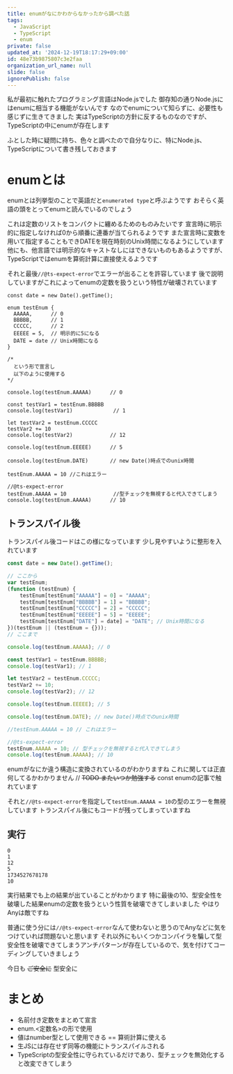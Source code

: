 ```yaml
---
title: enumがなにかわからなかったから調べた話
tags:
  - JavaScript
  - TypeScript
  - enum
private: false
updated_at: '2024-12-19T18:17:29+09:00'
id: 48e73b9875807c3e2faa
organization_url_name: null
slide: false
ignorePublish: false
---
```

私が最初に触れたプログラミング言語はNode.jsでした
御存知の通りNode.jsにはenumに相当する機能がないんです
なのでenumについて知らずに、必要性も感じずに生きてきました
実はTypeScriptの方針に反するものなのですが、TypeScriptの中にenumが存在します

ふとした時に疑問に持ち、色々と調べたので自分なりに、特にNode.js、TypeScriptについて書き残しておきます

# enumとは
enumとは列挙型のことで英語だと`enumerated type`と呼ぶようです
おそらく英語の頭をとってenumと読んでいるのでしょう

これは定数のリストをコンパクトに纏めるためのものみたいです
宣言時に明示的に指定しなければ0から順番に連番が当てられるようです
また宣言時に変数を用いて指定することもできDATEを現在時刻のUnix時間になるようにしています
他にも、他言語では明示的なキャストなしにはできないものもあるようですが、TypeScriptではenumを算術計算に直接使えるようです

それと最後`//@ts-expect-error`でエラーが出ることを許容しています
後で説明していますがこれによってenumの定数を扱うという特性が破壊されています

```TypeScript:TypeScript
const date = new Date().getTime();

enum testEnum {
  AAAAA,      // 0
  BBBBB,      // 1
  CCCCC,      // 2
  EEEEE = 5,  // 明示的に5になる
  DATE = date // Unix時間になる
}

/* 
  という形で宣言し
  以下のように使用する
*/

console.log(testEnum.AAAAA)      // 0

const testVar1 = testEnum.BBBBB
console.log(testVar1)             // 1

let testVar2 = testEnum.CCCCC
testVar2 += 10
console.log(testVar2)            // 12

console.log(testEnum.EEEEE)      // 5

console.log(testEnum.DATE)       // new Date()時点でのunix時間

testEnum.AAAAA = 10 //これはエラー

//@ts-expect-error
testEnum.AAAAA = 10               //型チェックを無視すると代入できてしまう
console.log(testEnum.AAAAA)      // 10
```


## トランスパイル後

トランスパイル後コードはこの様になっています
少し見やすいように整形を入れています

```javascript:Node.js
const date = new Date().getTime();

// ここから
var testEnum;
(function (testEnum) {
    testEnum[testEnum["AAAAA"] = 0] = "AAAAA";
    testEnum[testEnum["BBBBB"] = 1] = "BBBBB";
    testEnum[testEnum["CCCCC"] = 2] = "CCCCC";
    testEnum[testEnum["EEEEE"] = 5] = "EEEEE";
    testEnum[testEnum["DATE"] = date] = "DATE"; // Unix時間になる
})(testEnum || (testEnum = {}));
// ここまで

console.log(testEnum.AAAAA); // 0

const testVar1 = testEnum.BBBBB;
console.log(testVar1); // 1

let testVar2 = testEnum.CCCCC;
testVar2 += 10;
console.log(testVar2); // 12

console.log(testEnum.EEEEE); // 5

console.log(testEnum.DATE); // new Date()時点でのunix時間

//testEnum.AAAAA = 10 // これはエラー

//@ts-expect-error
testEnum.AAAAA = 10; // 型チェックを無視すると代入できてしまう
console.log(testEnum.AAAAA); // 10
```

enumがなにか違う構造に変換されているのがわかりますね
これに関しては正直何してるかわかりません
// ~~TODO またいつか勉強する~~ const enumの記事で触れています

それと`//@ts-expect-error`を指定して`testEnum.AAAAA = 10`の型のエラーを無視しています
トランスパイル後にもコードが残ってしまっていますね

## 実行

```console:console
0
1
12
5
1734527678178
10
```

実行結果でも上の結果が出ていることがわかります
特に最後の10、型安全性を破壊した結果enumの定数を扱うという性質を破壊できてしまいました
やはりAnyは敵ですね

普通に使う分には`//@ts-expect-error`なんて使わないと思うのでAnyなどに気をつけていれば問題ないと思います
それ以外にもいくつかコンパイラを騙して型安全性を破壊できてしまうアンチパターンが存在しているので、気を付けてコーディングしていきましょう

今日も ~~ご安全に~~ 型安全に

# まとめ
- 名前付き定数をまとめて宣言
- enum.<定数名>の形で使用
- 値はnumber型として使用できる == 算術計算に使える
- 生JSには存在せず同等の機能にトランスパイルされる
- TypeScriptの型安全性に守られているだけであり、型チェックを無効化すると改変できてしまう
